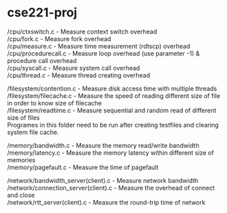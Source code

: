 # cse221-proj

/cpu/ctxswitch.c - Measure context switch overhead
<br>
/cpu/fork.c - Measure fork overhead
<br>
/cpu/measure.c - Measure time measurement (rdtscp) overhead
<br>
/cpu/procedurecall.c - Measure loop overhead (use parameter -1) & procedure call overhead
<br>
/cpu/syscall.c - Measure system call overhead
<br>
/cpu/thread.c - Measure thread creating overhead

/filesystem/contention.c - Measure disk access time with multiple threads
<br>
/filesystem/filecache.c - Measure the speed of reading different size of file in order to know size of filecache
<br>
/filesystem/readtime.c - Measure sequential and random read of different size of files
<br>
Programes in this folder need to be run after creating testfiles and clearing system file cache.


/memory/bandwidth.c - Measure the memory read/write bandwidth
<br>
/memory/latency.c - Measure the memory latency within different size of memories
<br>
/memory/pagefault.c - Measure the time of pagefault


/network/bandwidth_server(client).c - Measure network bandwidth
<br>
/network/connection_server(client).c - Measure the overhead of connect and close
<br>
/network/rtt_server(client).c - Measure the round-trip time of network
